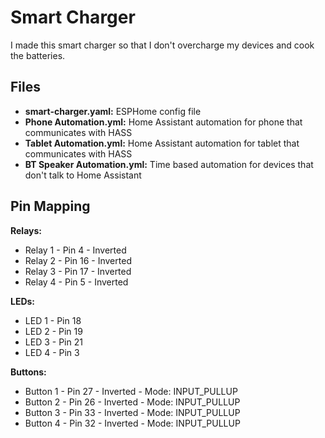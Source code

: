 # Smart Charger

I made this smart charger so that I don't overcharge my devices and cook the batteries.

## Files

- **smart-charger.yaml:** ESPHome config file
- **Phone Automation.yml:** Home Assistant automation for phone that communicates with HASS
- **Tablet Automation.yml:** Home Assistant automation for tablet that communicates with HASS
- **BT Speaker Automation.yml:** Time based automation for devices that don't talk to Home Assistant

## Pin Mapping

**Relays:**

- Relay 1 - Pin 4 - Inverted
- Relay 2 - Pin 16 - Inverted
- Relay 3 - Pin 17 - Inverted
- Relay 4 - Pin 5 - Inverted

**LEDs:**

* LED 1 - Pin 18
* LED 2 - Pin 19
* LED 3 - Pin 21
* LED 4 - Pin 3

**Buttons:**

* Button 1 - Pin 27 - Inverted - Mode: INPUT_PULLUP
* Button 2 - Pin 26 - Inverted - Mode: INPUT_PULLUP
* Button 3 - Pin 33 - Inverted - Mode: INPUT_PULLUP
* Button 4 - Pin 32 - Inverted - Mode: INPUT_PULLUP
